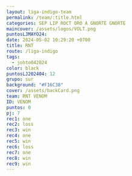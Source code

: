 ```yaml
---
layout: liga-indigo-team
permalink: /team/:title.html
categories: SEP LIP ROCT ORO A GNORTE GNORTE
maincover: /assets/logos/VOLT.png
puntosLJMAYO24: 
date: 2024-05-02 10:29:20 +0700
title: RNT
route: /liga-indigo
tags:
  - johto042024
color: black
puntosLJ202404: 12
grupo: sur
background: "#F16C38"
cover: /assets/backCard.png
team: RNT VENOM
ID: VENOM
puntos: 0
pj: 7
rec1: one
rec2: loss
rec3: win
rec4: one
rec5: win
rec6: loss
rec7: one
rec8: win
rec9: win
---
```

